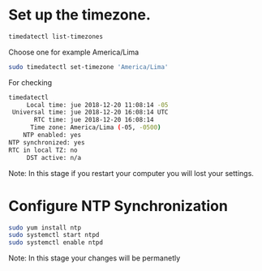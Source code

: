 <!-- TITLE: Linux/Timezone -->

# Set up the timezone.

```sh
timedatectl list-timezones
```

Choose one for example America/Lima

```sh
sudo timedatectl set-timezone 'America/Lima'
```

 For checking
 
 ```sh
timedatectl 
      Local time: jue 2018-12-20 11:08:14 -05
  Universal time: jue 2018-12-20 16:08:14 UTC
        RTC time: jue 2018-12-20 16:08:14
       Time zone: America/Lima (-05, -0500)
     NTP enabled: yes
NTP synchronized: yes
 RTC in local TZ: no
      DST active: n/a
```


Note: In this stage if you restart your computer you will lost your settings.
 # Configure NTP Synchronization
 

```sh
sudo yum install ntp
sudo systemctl start ntpd
sudo systemctl enable ntpd
```

Note: In this stage your changes will be permanetly